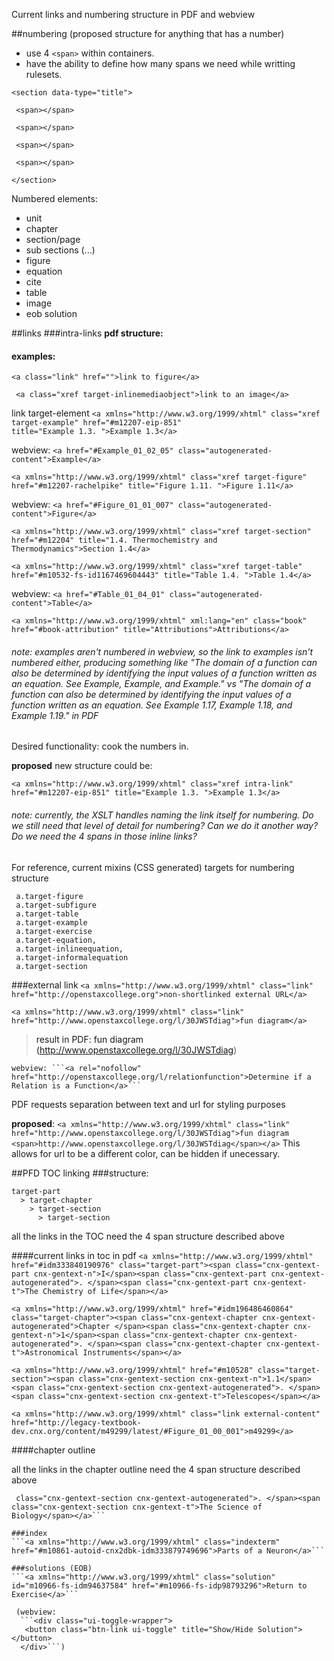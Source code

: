 Current links and numbering structure in PDF and webview

##numbering (proposed structure for anything that has a number)
- use 4 ```<span>``` within containers. 
- have the ability to define how many spans we need while writting rulesets.

```
<section data-type="title">

 <span></span>
 
 <span></span>
 
 <span></span>
 
 <span></span>
 
</section>
```
Numbered elements:

 - unit
 - chapter
 - section/page
 - sub sections (...)
 - figure
 - equation
 - cite
 - table
 - image
 - eob solution
 
##links
###intra-links
<b>pdf structure: <a class="xref target-element"></b>
 
#### examples:
 ```<a class="link" href="">link to figure</a>```
 
 ``` <a class="xref target-inlinemediaobject">link to an image</a>```

  link target-element
  ```<a xmlns="http://www.w3.org/1999/xhtml" class="xref target-example" href="#m12207-eip-851" title="Example 1.3. ">Example 1.3</a>```
  
  webview: ```<a href="#Example_01_02_05" class="autogenerated-content">Example</a>```

  ```<a xmlns="http://www.w3.org/1999/xhtml" class="xref target-figure" href="#m12207-rachelpike" title="Figure 1.11. ">Figure 1.11</a>```
  
  webview: ```<a href="#Figure_01_01_007" class="autogenerated-content">Figure</a>```

  ```<a xmlns="http://www.w3.org/1999/xhtml" class="xref target-section" href="#m12204" title="1.4. Thermochemistry and Thermodynamics">Section 1.4</a>```

  ```<a xmlns="http://www.w3.org/1999/xhtml" class="xref target-table" href="#m10532-fs-id1167469604443" title="Table 1.4. ">Table 1.4</a>```
  
  webview: ```<a href="#Table_01_04_01" class="autogenerated-content">Table</a>```

  ```<a xmlns="http://www.w3.org/1999/xhtml" xml:lang="en" class="book" href="#book-attribution" title="Attributions">Attributions</a>```


###### note: examples aren't numbered in webview, so the link to examples isn't numbered either, producing something like "The domain of a function can also be determined by identifying the input values of a function written as an equation. See Example, Example, and Example." vs "The domain of a function can also be determined by identifying the input values of a function written as an equation. See Example 1.17, Example 1.18, and Example 1.19."  in PDF

Desired functionality: cook the numbers in. 

<b>proposed</b> new structure could be:

```<a xmlns="http://www.w3.org/1999/xhtml" class="xref intra-link" href="#m12207-eip-851" title="Example 1.3. ">Example 1.3</a>```


###### note: currently, the XSLT handles naming the link itself for numbering. Do we still need that level of detail for numbering? Can we do it another way? Do we need the 4 spans in those inline links?

For reference, current mixins (CSS generated) targets for numbering structure
 ```
  a.target-figure         
  a.target-subfigure       
  a.target-table            
  a.target-example         
  a.target-exercise     
  a.target-equation,
  a.target-inlineequation,
  a.target-informalequation 
  a.target-section 
  ```


###external link
  ```<a xmlns="http://www.w3.org/1999/xhtml" class="link" href="http://openstaxcollege.org">non-shortlinked external URL</a>```
  
  ```<a xmlns="http://www.w3.org/1999/xhtml" class="link" href="http://www.openstaxcollege.org/l/30JWSTdiag">fun diagram</a>```
   > result in PDF: fun diagram (http://www.openstaxcollege.org/l/30JWSTdiag)
   
    webview: ```<a rel="nofollow" href="http://openstaxcollege.org/l/relationfunction">Determine if a Relation is a Function</a>```
   
  PDF requests separation between text and url for styling purposes
   
   <b>proposed</b>: ```<a xmlns="http://www.w3.org/1999/xhtml" class="link" href="http://www.openstaxcollege.org/l/30JWSTdiag">fun diagram <span>http://www.openstaxcollege.org/l/30JWSTdiag</span></a>```
   This allows for url to be a different color, can be hidden if unecessary.


##PFD TOC linking
###structure: 
```
target-part
  > target-chapter
    > target-section
      > target-section
 ```
all the links in the TOC need the 4 span structure described above

####current links in toc in pdf
```<a xmlns="http://www.w3.org/1999/xhtml" href="#idm333840190976" class="target-part"><span class="cnx-gentext-part cnx-gentext-n">I</span><span class="cnx-gentext-part cnx-gentext-autogenerated">. </span><span class="cnx-gentext-part cnx-gentext-t">The Chemistry of Life</span></a>```

```<a xmlns="http://www.w3.org/1999/xhtml" href="#idm196486460864" class="target-chapter"><span class="cnx-gentext-chapter cnx-gentext-autogenerated">Chapter </span><span class="cnx-gentext-chapter cnx-gentext-n">1</span><span class="cnx-gentext-chapter cnx-gentext-autogenerated">. </span><span class="cnx-gentext-chapter cnx-gentext-t">Astronomical Instruments</span></a>```

```<a xmlns="http://www.w3.org/1999/xhtml" href="#m10528" class="target-section"><span class="cnx-gentext-section cnx-gentext-n">1.1</span><span class="cnx-gentext-section cnx-gentext-autogenerated">. </span><span class="cnx-gentext-section cnx-gentext-t">Telescopes</span></a>```

```<a xmlns="http://www.w3.org/1999/xhtml" class="link external-content" href="http://legacy-textbook-dev.cnx.org/content/m49299/latest/#Figure_01_00_001">m49299</a>```

####chapter outline

all the links in the chapter outline need the 4 span structure described above

 ```<a xmlns="http://www.w3.org/1999/xhtml" href="#m10558" class="target-section"><span class="cnx-gentext-section cnx-gentext-n">1.1</span><span
  class="cnx-gentext-section cnx-gentext-autogenerated">. </span><span class="cnx-gentext-section cnx-gentext-t">The Science of Biology</span></a>```

###index
```<a xmlns="http://www.w3.org/1999/xhtml" class="indexterm" href="#m10861-autoid-cnx2dbk-idm333879749696">Parts of a Neuron</a>```

###solutions (EOB)
```<a xmlns="http://www.w3.org/1999/xhtml" class="solution" id="m10966-fs-idm94637584" href="#m10966-fs-idp98793296">Return to Exercise</a>```

  (webview:
   ```<div class="ui-toggle-wrapper">
    <button class="btn-link ui-toggle" title="Show/Hide Solution"></button>
   </div>```)

